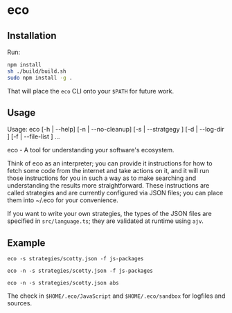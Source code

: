 # eco

## Installation
Run:

```sh
npm install
sh ./build/build.sh
sudo npm install -g .
```

That will place the `eco` CLI onto your `$PATH` for future work.

## Usage
Usage: eco [-h | --help]
           [-n | --no-cleanup]
           [-s | --stratgegy <path>]
           [-d | --log-dir <path>]
           [-f | --file-list <path>]
	   <path> ...

eco - A tool for understanding your software's ecosystem.

Think of eco as an interpreter; you can provide it instructions for
how to fetch some code from the internet and take actions on it, and
it will run those instructions for you in such a way as to make
searching and understanding the results more straightforward. These
instructions are called strategies and are currently configured via
JSON files; you can place them into ~/.eco for your convenience.

If you want to write your own strategies, the types of the JSON files
are specified in `src/language.ts`; they are validated at runtime
using `ajv`.

## Example

```
eco -s strategies/scotty.json -f js-packages
```

```
eco -n -s strategies/scotty.json -f js-packages
```

```
eco -n -s strategies/scotty.json abs
```

The check in `$HOME/.eco/JavaScript` and `$HOME/.eco/sandbox` for
logfiles and sources.
